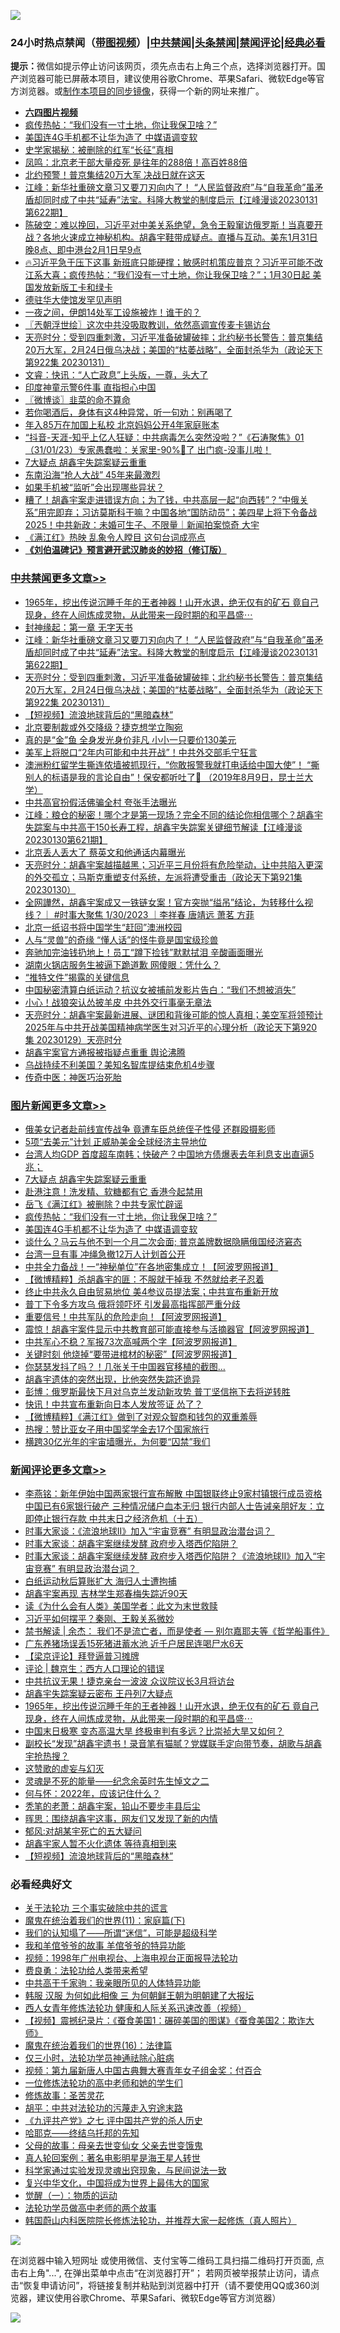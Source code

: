 ![](https://raw.githubusercontent.com/jsvpn/jsproxy/dev/64photo/fqnews-qr.jpg)

<div id="tt">
<h3>24小时热点禁闻（<a href="https://aaa.v2dns.tk/?QAjUl=BgRp5UNKRn&T5Vk=fPVH&Q59Ab=WxGE" target="_blank">带图视频</a>）|<a href="#%E4%B8%AD%E5%85%B1%E7%A6%81%E9%97%BB%E6%9B%B4%E5%A4%9A%E6%96%87%E7%AB%A0">中共禁闻</a>|<a href="#%E5%9B%BE%E7%89%87%E6%96%B0%E9%97%BB%E6%9B%B4%E5%A4%9A%E6%96%87%E7%AB%A0">头条禁闻</a>|<a href="#%E6%96%B0%E9%97%BB%E8%AF%84%E8%AE%BA%E6%9B%B4%E5%A4%9A%E6%96%87%E7%AB%A0">禁闻评论|<a href="#%E5%BF%85%E7%9C%8B%E7%BB%8F%E5%85%B8%E5%A5%BD%E6%96%87">经典必看</a></h3>
<div><b>提示：</b>微信如提示停止访问该网页，须先点击右上角三个点，选择浏览器打开。国产浏览器可能已屏蔽本项目，建议使用谷歌Chrome、苹果Safari、微软Edge等官方浏览器。或<a href="%E5%88%B6%E4%BD%9Cgit%E7%A6%81%E9%97%BB%E9%95%9C%E5%83%8F.md">制作本项目的同步镜像</a>，获得一个新的网址来推广。</div>
<ul>
<li><b><a href="http://d2.v2rss.gq/64.mp4" target="_blank">六四图片视频</a></b></li>
<li><a href="/topimagenews/20230201/1843000.md">疯传热帖：“我们没有一寸土地，你让我保卫啥？”</a></li>
<li><a href="/topimagenews/20230201/1842867.md">美国连4G手机都不让华为造了 中媒语调变软</a></li>
<li><a href="/lifebaike/20230201/1842904.md">史学家揭秘：被删除的红军“长征”真相</a></li>
<li><a href="/comments/20230201/1842909.md">凤鸣：北京老干部大量疫死 是往年的288倍！高百姓88倍</a></li>
<li><a href="/worldnews/20230201/1842870.md">北约预警！普京集结20万大军 决战日就在这天</a></li>
<li><a href="/cbnews/20230201/1843073.md">江峰：新华社重磅文章习又要刀刃向内了！ “人民监督政府”与“自我革命”虽矛盾却同时成了中共“延寿”法宝。科隆大教堂的制度启示【江峰漫谈20230131第622期】</a></li>
<li><a href="/sohnews/20230201/1842930.md">陈破空：难以挽回，习近平对中美关系绝望，急令王毅窜访俄罗斯！当真要开战？各地火速成立神秘机构。胡鑫宇鞋带成疑点。直播与互动。美东1月31日晚8点、即中港台2月1日早9点</a></li>
<li><a href="/sohnews/20230201/1843152.md">🔥习近平急于压下这事 新班底只能硬撑；敏感时机策应普京？习近平可能不改 江系大喜；疯传热帖：“我们没有一寸土地，你让我保卫啥？”；1月30日起 美国发放新版工卡和绿卡</a></li>
<li><a href="/baitai/20230201/1843114.md">德驻华大使馆发罕见声明</a></li>
<li><a href="/worldnews/20230201/1842871.md">一夜之间，伊朗14处军工设施被炸！谁干的？</a></li>
<li><a href="/ssgc/20230201/1843054.md">〖兲朝浮世绘〗这次中共没吸取教训，依然高调宣传麦卡锡访台</a></li>
<li><a href="/cbnews/20230201/1842969.md">天亮时分：受到四重刺激，习近平准备破罐破摔；北约秘书长警告：普京集结20万大军，2月24日俄乌决战；美国的“枯萎战略”，全面封杀华为（政论天下第922集 20230131）</a></li>
<li><a href="/sohnews/20230201/1843119.md">文睿：快讯：“人亡政息”上头版，一尊，头大了</a></li>
<li><a href="/cnnews/20230201/1842907.md">印度神童示警6件事 直指担心中国</a></li>
<li><a href="/ssgc/20230201/1842954.md">〖微博谈〗韭菜的命不算命</a></li>
<li><a href="/baitai/20230201/1843165.md">若你喝酒后，身体有这4种异常，听一句劝：别再喝了</a></li>
<li><a href="/cnnews/20230201/1842881.md">年入85万在加国上私校 北京妈妈公开4年家庭账本</a></li>
<li><a href="/sohnews/20230201/1842946.md">“抖音-天涯-知乎上亿人狂疑：中共病毒怎么突然没啦？”《石涛聚焦》01（31/01/23）专家愚蠢啦：关家里-90%🐑了 出门疯-没事儿啦！</a></li>
<li><a href="/topimagenews/20230201/1843128.md">7大疑点 胡鑫宇失踪案疑云重重</a></li>
<li><a href="/finance/20230201/1843064.md">东南沿海“抢人大战” 45年来最激烈</a></li>
<li><a href="/cnnews/20230201/1842977.md">如果手机被“监听”会出现哪些异状？</a></li>
<li><a href="/sohnews/20230201/1843076.md">糟了！胡鑫宇案走进错误方向；为了钱，中共高层一起“向西转”？“中俄关系”用完即弃；习访莫斯科干嘛？中国各地“国防动员”；美四星上将下令备战2025！中共新政：未婚可生子、不限量｜新闻拍案惊奇 大宇</a></li>
<li><a href="/baitai/20230201/1843176.md">《满江红》热映 乱象令人瞠目 这句台词成亮点</a></li>
<li><b><a href="/comments/20200207/1272816.md" target="_blank">《刘伯温碑记》预言避开武汉肺炎的妙招（修订版）</a></b></li>
</ul>
</div>

<div class="catlist">
<h3><a href="/cbnews/" target="_blank">中共禁闻</a><span><a href="/cbnews/" target="_blank" rel="nofollow">更多文章>></a></span></h3>
<ul>
<li><a href="/comments/20230201/1843183.md" target="_blank">1965年，挖出传说沉睡千年的王者神器！山开水退，绝无仅有的矿石 竟自己现身，终在人间炼成灵物，从此带来一段时期的和平昌盛⋯</a></li>
<li><a href="/cbnews/20230201/1843137.md" target="_blank">封神缘起：第一章 无字天书</a></li>
<li><a href="/cbnews/20230201/1843073.md" target="_blank">江峰：新华社重磅文章习又要刀刃向内了！ “人民监督政府”与“自我革命”虽矛盾却同时成了中共“延寿”法宝。科隆大教堂的制度启示【江峰漫谈20230131第622期】</a></li>
<li><a href="/cbnews/20230201/1842969.md" target="_blank">天亮时分：受到四重刺激，习近平准备破罐破摔；北约秘书长警告：普京集结20万大军，2月24日俄乌决战；美国的“枯萎战略”，全面封杀华为（政论天下第922集 20230131）</a></li>
<li><a href="/comments/20230201/1842962.md" target="_blank">【短视频】流浪地球背后的“黑暗森林”</a></li>
<li><a href="/cbnews/20230201/1842897.md" target="_blank">北京要制裁或外交降级？捷克想学立陶宛</a></li>
<li><a href="/cbnews/20230201/1842825.md" target="_blank">真的是“金”鱼 全身发光身价非凡 小小一只要价130美元</a></li>
<li><a href="/cbnews/20230131/1842796.md" target="_blank">美军上将脱口“2年内可能和中共开战”！中共外交部毛宁狂言</a></li>
<li><a href="/cbnews/20230131/1842611.md" target="_blank">澳洲粉红留学生撕连侬墙被抓现行，“你敢报警我就打电话给中国大使”！ “撕别人的标语是我的言论自由”！保安都听吐了🤮 （2019年8月9日，昆士兰大学）</a></li>
<li><a href="/cbnews/20230131/1842647.md" target="_blank">中共高官扮假活佛骗全村 夸张手法曝光</a></li>
<li><a href="/cbnews/20230131/1842626.md" target="_blank">江峰：粮仓的秘密！哪个才是第一现场？完全不同的结论你相信哪个？胡鑫宇失踪案与中共高干150长寿工程，胡鑫宇失踪案关键细节解读【江峰漫谈20230130第621期】</a></li>
<li><a href="/cbnews/20230131/1842607.md" target="_blank">北京丢人丢大了 蔡英文和他通话内幕曝光</a></li>
<li><a href="/cbnews/20230131/1842562.md" target="_blank">天亮时分：胡鑫宇案越描越黑；习近平三月份将有危险举动，让中共陷入更深的外交孤立；马斯克重塑支付系统，左派将遭受重击（政论天下第921集 20230130）</a></li>
<li><a href="/comments/20230131/1842466.md" target="_blank">全网譁然，胡鑫宇案成又一铁链女案！官方突抛“缢吊”结论，为转移什么视线？｜ #时事大聚焦 1/30/2023 ｜李祥春 唐靖远 萧茗 方菲</a></li>
<li><a href="/cbnews/20230131/1842457.md" target="_blank">北京一纸诏书将中国学生“赶回”澳洲校园</a></li>
<li><a href="/cbnews/20230130/1842368.md" target="_blank">人与“灵兽”的奇缘 “懂人话”的怪牛竟是国宝级珍兽</a></li>
<li><a href="/cbnews/20230130/1842367.md" target="_blank">奔驰加完油钱扔地上！员工“蹲下捡钱”默默拭泪 辛酸画面曝光</a></li>
<li><a href="/cbnews/20230130/1842366.md" target="_blank">湖南火锅店服务生被逼下跪道歉 网傻眼：凭什么？</a></li>
<li><a href="/cbnews/20230130/1842213.md" target="_blank">“推特文件”揭露的关键信息</a></li>
<li><a href="/cbnews/20230130/1842174.md" target="_blank">中国秘密清算白纸运动？抗议女被捕前发影片告白：“我们不想被消失”</a></li>
<li><a href="/cbnews/20230130/1842164.md" target="_blank">小心！战狼突认怂披羊皮 中共外交行事毫无章法</a></li>
<li><a href="/cbnews/20230130/1842150.md" target="_blank">天亮时分：胡鑫宇案最新进展、谜团和背後可能的惊人真相；美空军将领预计2025年与中共开战美国精神病学医生对习近平的心理分析（政论天下第920集 20230129）天亮时分</a></li>
<li><a href="/cbnews/20230129/1842038.md" target="_blank">胡鑫宇案官方通报被指疑点重重 舆论沸腾</a></li>
<li><a href="/cbnews/20230129/1842002.md" target="_blank">乌战持续不利美国？美知名智库提结束危机4步骤</a></li>
<li><a href="/cbnews/20230129/1841979.md" target="_blank">传奇中医：神医巧治死胎</a></li>

</ul>
</div>
<div class="catlist">
<h3><a href="/topimagenews/" target="_blank">图片新闻</a><span><a href="/topimagenews/" target="_blank" rel="nofollow">更多文章>></a></span></h3>
<ul>
<li><a href="/topimagenews/20230202/1843320.md" target="_blank">俄美女记者赴前线宣传战争 竟遭车臣总统侄子性侵 还群殴摄影师</a></li>
<li><a href="/topimagenews/20230201/1843231.md" target="_blank">5项“去美元”计划 正威胁美金全球经济主导地位</a></li>
<li><a href="/topimagenews/20230201/1843177.md" target="_blank">台湾人均GDP 首度超车南韩；快破产？中国地方债爆表去年利息支出直逼5兆；</a></li>
<li><a href="/topimagenews/20230201/1843128.md" target="_blank">7大疑点 胡鑫宇失踪案疑云重重</a></li>
<li><a href="/topimagenews/20230201/1843121.md" target="_blank">赴港注意！洗发精、软糖都有它 香港今起禁用</a></li>
<li><a href="/topimagenews/20230201/1843109.md" target="_blank">岳飞《满江红》被删除？中共专家忙辟谣</a></li>
<li><a href="/topimagenews/20230201/1843000.md" target="_blank">疯传热帖：“我们没有一寸土地，你让我保卫啥？”</a></li>
<li><a href="/topimagenews/20230201/1842867.md" target="_blank">美国连4G手机都不让华为造了 中媒语调变软</a></li>
<li><a href="/topimagenews/20230131/1842719.md" target="_blank">谈什么？马云与他不到一个月二次会面; 普京盖牌数据隐瞒俄国经济窘态</a></li>
<li><a href="/topimagenews/20230131/1842656.md" target="_blank">台湾一旦有事 冲绳急撤12万人计划首公开</a></li>
<li><a href="/topimagenews/20230131/1842645.md" target="_blank">中共全力备战！一“神秘单位”在各地密集成立！【阿波罗网报道】</a></li>
<li><a href="/topimagenews/20230131/1842606.md" target="_blank">【微博精粹】杀胡鑫宇的匪：不服就干掉我 不然就给老子忍着</a></li>
<li><a href="/topimagenews/20230130/1842315.md" target="_blank">终止中共永久自由贸易地位 美4参议员提法案；中共宣布重新开放</a></li>
<li><a href="/topimagenews/20230130/1842309.md" target="_blank">普丁下令多方攻乌 俄将领吓坏 引发最高指挥部严重分歧</a></li>
<li><a href="/topimagenews/20230130/1842235.md" target="_blank">重要信号！中共军队的危险走向！【阿波罗网报道】</a></li>
<li><a href="/topimagenews/20230130/1842186.md" target="_blank">震惊！胡鑫宇案件显示中共教育部可能直接参与活摘器官【阿波罗网报道】</a></li>
<li><a href="/topimagenews/20230130/1842173.md" target="_blank">中共军心不稳？军报73次高喊两个字【阿波罗网报道】</a></li>
<li><a href="/topimagenews/20230130/1842172.md" target="_blank">关键时刻 他烧掉“要带进棺材的秘密”【阿波罗网报道】</a></li>
<li><a href="/topimagenews/20230130/1842151.md" target="_blank">你瑟瑟发抖了吗？！几张关于中国器官移植的截图…</a></li>
<li><a href="/topimagenews/20230130/1842067.md" target="_blank">胡鑫宇遗体的突然出现，比他突然失踪还诡异</a></li>
<li><a href="/topimagenews/20230129/1841998.md" target="_blank">彭博：俄罗斯最快下月对乌克兰发动新攻势 普丁坚信拖下去将逆转胜</a></li>
<li><a href="/topimagenews/20230129/1841990.md" target="_blank">快讯！中共宣布重新向日本人发放签证 怂了？</a></li>
<li><a href="/topimagenews/20230129/1841925.md" target="_blank">【微博精粹】《满江红》做到了对观众智商和钱包的双重羞辱</a></li>
<li><a href="/topimagenews/20230129/1841882.md" target="_blank">热搜：赞比亚女子用中国奖学金去17个国家旅行</a></li>
<li><a href="/topimagenews/20230129/1841863.md" target="_blank">横跨30亿光年的宇宙墙曝光，为何要“囚禁”我们</a></li>

</ul>
</div>
<div class="catlist">
<h3><a href="/comments/" target="_blank">新闻评论</a><span><a href="/comments/" target="_blank" rel="nofollow">更多文章>></a></span></h3>
<ul>
<li><a href="/comments/20230202/1843301.md" target="_blank">李燕铭：新年伊始中国两家银行宣布解散 中国银联终止9家村镇银行成员资格 中国已有6家银行破产 三种情况储户血本无归 银行内部人士告诫亲朋好友：立即停止银行存款 中共末日之经济危机（十五）</a></li>
<li><a href="/comments/20230202/1843297.md" target="_blank">时事大家谈：《流浪地球II》加入“宇宙竞赛” 有明显政治潜台词？&#160;</a></li>
<li><a href="/comments/20230202/1843296.md" target="_blank">时事大家谈：胡鑫宇案继续发酵 政府步入塔西佗陷阱？</a></li>
<li><a href="/comments/20230202/1843288.md" target="_blank">时事大家谈：胡鑫宇案继续发酵 政府步入塔西佗陷阱？《流浪地球II》加入“宇宙竞赛” 有明显政治潜台词？&#160;</a></li>
<li><a href="/comments/20230201/1843258.md" target="_blank">白纸运动秋后算账扩大 海归人士遭拘捕</a></li>
<li><a href="/comments/20230201/1843257.md" target="_blank">胡鑫宇案再现 吉林学生郑春梅失踪近90天</a></li>
<li><a href="/comments/20230201/1843252.md" target="_blank">读《为什么会有人类》美国学者：此文为末世救赎</a></li>
<li><a href="/comments/20230201/1843247.md" target="_blank">习近平如何摆平？秦刚、王毅关系微妙</a></li>
<li><a href="/comments/20230201/1843243.md" target="_blank">禁书解读 | 余杰： 我们不是流亡者，而是使者 &#8212; 别尔嘉耶夫等《哲学船事件》</a></li>
<li><a href="/comments/20230201/1843216.md" target="_blank">广东养猪场误丢15死猪进蓄水池 近千户居民连喝尸水6天</a></li>
<li><a href="/comments/20230201/1843210.md" target="_blank">【梁京评论】拜登逼普习摊牌</a></li>
<li><a href="/comments/20230201/1843209.md" target="_blank">评论 | 魏京生：西方人口理论的错误</a></li>
<li><a href="/comments/20230201/1843188.md" target="_blank">中共抗议无果！捷克亲台一波波 众议院议长3月将访台</a></li>
<li><a href="/comments/20230201/1843187.md" target="_blank">胡鑫宇失踪案疑云密布 王丹列7大疑点</a></li>
<li><a href="/comments/20230201/1843183.md" target="_blank">1965年，挖出传说沉睡千年的王者神器！山开水退，绝无仅有的矿石 竟自己现身，终在人间炼成灵物，从此带来一段时期的和平昌盛⋯</a></li>
<li><a href="/comments/20230201/1843110.md" target="_blank">中国末日极寒 变态高温大旱 终极审判有多远？比崇祯大旱又如何？</a></li>
<li><a href="/comments/20230201/1843062.md" target="_blank">副校长“发现”胡鑫宇遗书！录音笔有猫腻？党媒联手定向带节奏，胡歌与胡鑫宇抢热搜？</a></li>
<li><a href="/comments/20230201/1843051.md" target="_blank">这赞歌的虚妄与幻灭</a></li>
<li><a href="/comments/20230201/1843050.md" target="_blank">灵魂是不死的能量——纪念余英时先生悼文之二</a></li>
<li><a href="/comments/20230201/1843037.md" target="_blank">何与怀：2022年，应该记住什么？</a></li>
<li><a href="/comments/20230201/1843026.md" target="_blank">秃笔的老萧：胡鑫宇案，铅山不要步丰县后尘</a></li>
<li><a href="/comments/20230201/1843007.md" target="_blank">晖思：围绕胡鑫宇这事，网友们又发现了新的内情</a></li>
<li><a href="/comments/20230201/1843006.md" target="_blank">郁风:对胡某宇死亡的五大疑问</a></li>
<li><a href="/comments/20230201/1842994.md" target="_blank">胡鑫宇家人暂不火化遗体 等待真相到来</a></li>
<li><a href="/comments/20230201/1842962.md" target="_blank">【短视频】流浪地球背后的“黑暗森林”</a></li>

</ul>
</div>

<div class="catlist">
<h3>必看经典好文</h3>
<ul>
<li><a href="/cbnews/20200703/1354907.md" target="_blank">关于法轮功 三个事实破除中共的谎言</a></li>
<li><a href="/topimagenews/20180530/950691.md" target="_blank">魔鬼在统治着我们的世界(11)：家庭篇(下)</a></li>
<li><a href="/sohnews/20161029/607205.md" target="_blank">我们的认知塌了——所谓“迷信”，可能是超级科学</a></li>
<li><a href="/tculture/20200917/1398046.md" target="_blank">我和羊倌爷爷的故事 羊倌爷爷的特异功能</a></li>
<li><a href="/topimagenews/20180331/921716.md" target="_blank">视频：1998年广州电视台、上海电视台正面报导法轮功</a></li>
<li><a href="/comments/20220522/1736045.md" target="_blank">费良勇：法轮功给人类带来希望</a></li>
<li><a href="/cnnews/20221111/1809674.md" target="_blank">中共高干千家驹：我亲眼所见的人体特异功能</a></li>
<li><a href="/bannedvideo/20220328/1710971.md" target="_blank">韩服 汉服 为何如此相像 三 为何朝鲜王朝为明朝建了大报坛</a></li>
<li><a href="/comments/20220520/1735217.md" target="_blank">西人女青年修炼法轮功 健康和人际关系迅速改善（视频）</a></li>
<li><a href="/comments/20210123/1473011.md" target="_blank">【视频】震撼纪录片：《蚕食美国1：碾碎美国的图谋》《蚕食美国2：欺诈大师》</a></li>
<li><a href="/topimagenews/20180615/958090.md" target="_blank">魔鬼在统治着我们的世界(16)：法律篇</a></li>
<li><a href="/health/20170626/780270.md" target="_blank">仅三小时，法轮功学员神通祛除心脏病</a></li>
<li><a href="/comments/20220518/1734456.md" target="_blank">视频：第九届新唐人中国古典舞大赛青年女子组金奖：付百合</a></li>
<li><a href="/cbnews/20200702/1354550.md" target="_blank">一位修炼法轮功的高中老师和她的学生们</a></li>
<li><a href="/comments/20220522/1736049.md" target="_blank">修炼故事：圣苦灵花</a></li>
<li><a href="/cbnews/20200720/1363328.md" target="_blank">胡平：中共对法轮功的污蔑走入穷途末路</a></li>
<li><a href="/bookonline/20131116/201048.md" target="_blank">《九评共产党》之七 评中国共产党的杀人历史</a></li>
<li><a href="/comments/20220516/1733397.md" target="_blank">哈耶克——终结乌托邦的先知</a></li>
<li><a href="/cbnews/20210507/1541162.md" target="_blank">父母的故事：母亲去世变仙女 父亲去世变饿鬼</a></li>
<li><a href="/comments/20200523/1332915.md" target="_blank">真人轮回案例：著名电影明星是海王星人转世</a></li>
<li><a href="/comments/20200921/1400587.md" target="_blank">科学家通过实验发现灵魂出窍现象，与民间说法一致</a></li>
<li><a href="/comments/20220924/485408.md" target="_blank">复兴中华文化，中国将成为世界上最伟大的国家</a></li>
<li><a href="/comments/20200810/1377609.md" target="_blank">觉醒（一）：物质的运动</a></li>
<li><a href="/comments/20200629/1352533.md" target="_blank">法轮功学员做高中老师的两个故事</a></li>
<li><a href="/comments/20211216/1666206.md" target="_blank">韩国蔚山内科医院院长修炼法轮功，并推荐大家一起修炼（真人照片）</a></li>

</ul>
</div>

![](https://raw.githubusercontent.com/jsvpn/jsproxy/dev/64photo/fqnews-qr.jpg)

在浏览器中输入短网址 或使用微信、支付宝等二维码工具扫描二维码打开页面, 点击右上角"...", 在弹出菜单中点击“在浏览器打开”； 若网页被举报禁止访问，请点击“恢复申请访问”，将链接复制并粘贴到浏览器中打开（请不要使用QQ或360浏览器，建议使用谷歌Chrome、苹果Safari、微软Edge等官方浏览器）

![](https://raw.githubusercontent.com/jsvpn/jsproxy/dev/64photo/wx.jpg)